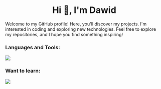 <h1 align="center">Hi 👋, I'm Dawid</h1>

<p>Welcome to my GitHub profile! Here, you'll discover my projects. I'm interested in coding and exploring new technologies. Feel free to explore my repositories, and I hope you find something inspiring!</p>

<h3 align="left">Languages and Tools:
</h3>
<p align="left">
</p>
<p align="left">
  <a href="https://skillicons.dev">
    <img src="https://skillicons.dev/icons?i=html,css,js,react,tailwind" />
  </a>
</p>
<h3 align="left">Want to learn:

<p align="left">
  <a href="https://skillicons.dev">
    <img src="https://skillicons.dev/icons?i=nextjs,typescript" />
  </a>
</p>
